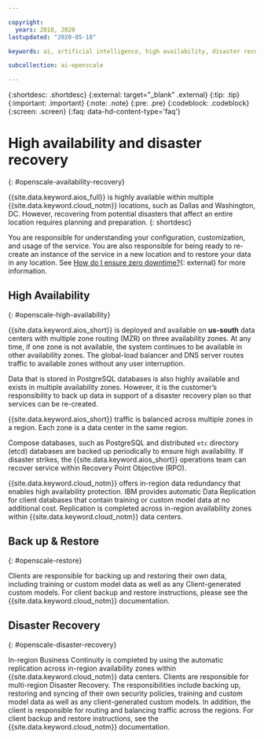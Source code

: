 ```yaml
---

copyright:
  years: 2018, 2020
lastupdated: "2020-05-18"

keywords: ai, artificial intelligence, high availability, disaster recovery, recovery, load-balancing, postgres

subcollection: ai-openscale

---
```


{:shortdesc: .shortdesc}
{:external: target="_blank" .external}
{:tip: .tip}
{:important: .important}
{:note: .note}
{:pre: .pre}
{:codeblock: .codeblock}
{:screen: .screen}
{:faq: data-hd-content-type='faq'}

# High availability and disaster recovery
{: #openscale-availability-recovery}

{{site.data.keyword.aios_full}} is highly available within multiple {{site.data.keyword.cloud_notm}} locations, such as Dallas and Washington, DC. However, recovering from potential disasters that affect an entire location requires planning and preparation.
{: shortdesc}

You are responsible for understanding your configuration, customization, and usage of the service. You are also responsible for being ready to re-create an instance of the service in a new location and to restore your data in any location. See [How do I ensure zero downtime?](/docs/overview?topic=overview-zero-downtime#zero-downtime){: external} for more information.

## High Availability 
{: #openscale-high-availability}

{{site.data.keyword.aios_short}} is deployed and available on **us-south** data centers with multiple zone routing (MZR) on three availability zones. At any time, if one zone is not available, the system continues to be available in other availability zones. The global-load balancer and DNS server routes traffic to available zones without any user interruption.

Data that is stored in PostgreSQL databases is also highly available and exists in multiple availability zones. However, it is the customer’s responsibility to back up data in support of a disaster recovery plan so that services can be re-created.

{{site.data.keyword.aios_short}} traffic is balanced across multiple zones in a region. Each zone is a data center in the same region. 

Compose databases, such as PostgreSQL and distributed <code>etc</code> directory (etcd) databases are backed up periodically to ensure high availability. If disaster strikes, the {{site.data.keyword.aios_short}} operations team can recover service within Recovery Point Objective (RPO).
 
{{site.data.keyword.cloud_notm}} offers in-region data redundancy that enables high availability protection. IBM provides automatic Data Replication for client databases that contain training or custom model data at no additional cost. Replication is completed across in-region availability zones within {{site.data.keyword.cloud_notm}} data centers.
 
## Back up & Restore
{: #openscale-restore}

Clients are responsible for backing up and restoring their own data, including training or custom model data as well as any Client-generated custom models. For client backup and restore instructions, please see the {{site.data.keyword.cloud_notm}} documentation.
 
## Disaster Recovery
{: #openscale-disaster-recovery}

In-region Business Continuity is completed by using the automatic replication across in-region availability zones within {{site.data.keyword.cloud_notm}} data centers. Clients are responsible for multi-region Disaster Recovery. The responsibilities include backing up, restoring and syncing of their own security policies, training and custom model data as well as any client-generated custom models. In addition, the client is responsible for routing and balancing traffic across the regions. For client backup and restore instructions, see the {{site.data.keyword.cloud_notm}} documentation.